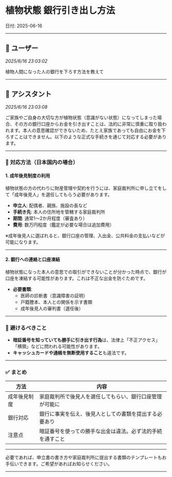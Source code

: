 # 植物状態 銀行引き出し方法

日付: 2025-06-16

---

## 👤 ユーザー
*2025/6/16 23:03:02*

植物人間になった人の銀行を下ろす方法を教えて

---

## 🤖 アシスタント
*2025/6/16 23:03:08*

ご家族やご自身の大切な方が植物状態（意識がない状態）になってしまった場合、その方の銀行口座からお金を引き出すことは、法的に非常に慎重に取り扱われます。本人の意思確認ができないため、たとえ家族であっても自由にお金を下ろすことはできません。以下のような正式な手続きを通じて対応する必要があります。

---

### 🔑 対応方法（日本国内の場合）

#### 1. **成年後見制度の利用**
植物状態の方の代わりに財産管理や契約を行うには、家庭裁判所に申し立てをして「成年後見人」を選任してもらう必要があります。

- **申立人**: 配偶者、親族、施設の長など
- **手続き先**: 本人の住所地を管轄する家庭裁判所
- **期間**: 通常1～2か月程度（審査あり）
- **費用**: 数万円程度（鑑定が必要な場合は追加費用）

※成年後見人に選ばれると、銀行口座の管理、入出金、公共料金の支払いなどが可能になります。

---

#### 2. **銀行への連絡と口座凍結**
植物状態になった本人の意思での取引ができないことが分かった時点で、銀行が口座を凍結する可能性があります。これは不正な出金を防ぐためです。

- **必要書類**:
  - 医師の診断書（意識障害の証明）
  - 戸籍謄本、本人との関係を示す書類
  - 成年後見人の審判書（選任後）

---

### 🚫 避けるべきこと
- **暗証番号を知っていても勝手に引き出す行為**は、法律上「不正アクセス」「横領」などに問われる可能性があります。
- **キャッシュカードや通帳を無断使用すること**も違法です。

---

### ✅ まとめ
| 方法 | 内容 |
|------|------|
| 成年後見制度 | 家庭裁判所で後見人を選任してもらい、銀行口座管理が可能に |
| 銀行対応 | 銀行に事実を伝え、後見人としての書類を提出する必要あり |
| 注意点 | 暗証番号を使っての勝手な出金は違法。必ず法的手続を通すこと |

---

必要であれば、申立書の書き方や家庭裁判所に提出する書類のテンプレートもお手伝いできます。ご希望があればお知らせください。

---
